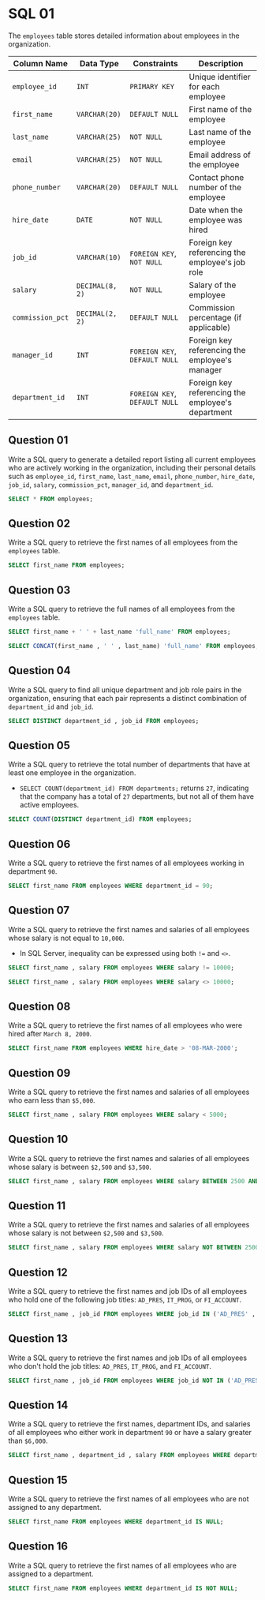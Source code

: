 # SQL 01

The `employees` table stores detailed information about employees in the organization.

| Column Name        | Data Type        | Constraints                           | Description                                      |
|--------------------|------------------|---------------------------------------|--------------------------------------------------|
| `employee_id`      | `INT`            | `PRIMARY KEY`                         | Unique identifier for each employee              |
| `first_name`       | `VARCHAR(20)`    | `DEFAULT NULL`                        | First name of the employee                       |
| `last_name`        | `VARCHAR(25)`    | `NOT NULL`                            | Last name of the employee                        |
| `email`            | `VARCHAR(25)`    | `NOT NULL`                            | Email address of the employee                    |
| `phone_number`     | `VARCHAR(20)`    | `DEFAULT NULL`                        | Contact phone number of the employee             |
| `hire_date`        | `DATE`           | `NOT NULL`                            | Date when the employee was hired                 |
| `job_id`           | `VARCHAR(10)`    | `FOREIGN KEY`, `NOT NULL`             | Foreign key referencing the employee's job role  |
| `salary`           | `DECIMAL(8, 2)`  | `NOT NULL`                            | Salary of the employee                           |
| `commission_pct`   | `DECIMAL(2, 2)`  | `DEFAULT NULL`                        | Commission percentage (if applicable)            |
| `manager_id`       | `INT`            | `FOREIGN KEY`, `DEFAULT NULL`         | Foreign key referencing the employee's manager   |
| `department_id`    | `INT`            | `FOREIGN KEY`, `DEFAULT NULL`         | Foreign key referencing the employee's department|

## Question 01
Write a SQL query to generate a detailed report listing all current employees who are actively working in the organization, including their personal details such as `employee_id`, `first_name`, `last_name`, `email`, `phone_number`, `hire_date`, `job_id`, `salary`, `commission_pct`, `manager_id`, and `department_id`.
```sql
SELECT * FROM employees;
```

## Question 02
Write a SQL query to retrieve the first names of all employees from the `employees` table.
```sql
SELECT first_name FROM employees;
```

## Question 03
Write a SQL query to retrieve the full names of all employees from the `employees` table.
```sql
SELECT first_name + ' ' + last_name 'full_name' FROM employees;

SELECT CONCAT(first_name , ' ' , last_name) 'full_name' FROM employees;
```

## Question 04
Write a SQL query to find all unique department and job role pairs in the organization, ensuring that each pair represents a distinct combination of `department_id` and `job_id`.
```sql
SELECT DISTINCT department_id , job_id FROM employees;
```

## Question 05
Write a SQL query to retrieve the total number of departments that have at least one employee in the organization.
- `SELECT COUNT(department_id) FROM departments;` returns `27`, indicating that the company has a total of `27` departments, but not all of them have active employees.
```sql
SELECT COUNT(DISTINCT department_id) FROM employees;
```

## Question 06
Write a SQL query to retrieve the first names of all employees working in department `90`.
```sql
SELECT first_name FROM employees WHERE department_id = 90;
```

## Question 07
Write a SQL query to retrieve the first names and salaries of all employees whose salary is not equal to `10,000`.
- In SQL Server, inequality can be expressed using both `!=` and `<>`.
```sql
SELECT first_name , salary FROM employees WHERE salary != 10000;

SELECT first_name , salary FROM employees WHERE salary <> 10000;
```

## Question 08
Write a SQL query to retrieve the first names of all employees who were hired after `March 8, 2000`.
```sql
SELECT first_name FROM employees WHERE hire_date > '08-MAR-2000';
```

## Question 09
Write a SQL query to retrieve the first names and salaries of all employees who earn less than `$5,000`.
```sql
SELECT first_name , salary FROM employees WHERE salary < 5000;
```

## Question 10
Write a SQL query to retrieve the first names and salaries of all employees whose salary is between `$2,500` and `$3,500`.
```sql
SELECT first_name , salary FROM employees WHERE salary BETWEEN 2500 AND 3500;
```

## Question 11
Write a SQL query to retrieve the first names and salaries of all employees whose salary is not between `$2,500` and `$3,500`.
```sql
SELECT first_name , salary FROM employees WHERE salary NOT BETWEEN 2500 AND 3500;
```

## Question 12
Write a SQL query to retrieve the first names and job IDs of all employees who hold one of the following job titles: `AD_PRES`, `IT_PROG`, or `FI_ACCOUNT`.
```sql
SELECT first_name , job_id FROM employees WHERE job_id IN ('AD_PRES' , 'IT_PROG' , 'FI_ACCOUNT');
```

## Question 13
Write a SQL query to retrieve the first names and job IDs of all employees who don't hold the job titles: `AD_PRES`, `IT_PROG`, and `FI_ACCOUNT`.
```sql
SELECT first_name , job_id FROM employees WHERE job_id NOT IN ('AD_PRES' , 'IT_PROG' , 'FI_ACCOUNT');
```

## Question 14
Write a SQL query to retrieve the first names, department IDs, and salaries of all employees who either work in department `90` or have a salary greater than `$6,000`.
```sql
SELECT first_name , department_id , salary FROM employees WHERE department_id = 90 OR salary > 6000;
```

## Question 15
Write a SQL query to retrieve the first names of all employees who are not assigned to any department.
```sql
SELECT first_name FROM employees WHERE department_id IS NULL;
```

## Question 16
Write a SQL query to retrieve the first names of all employees who are assigned to a department.
```sql
SELECT first_name FROM employees WHERE department_id IS NOT NULL;
```